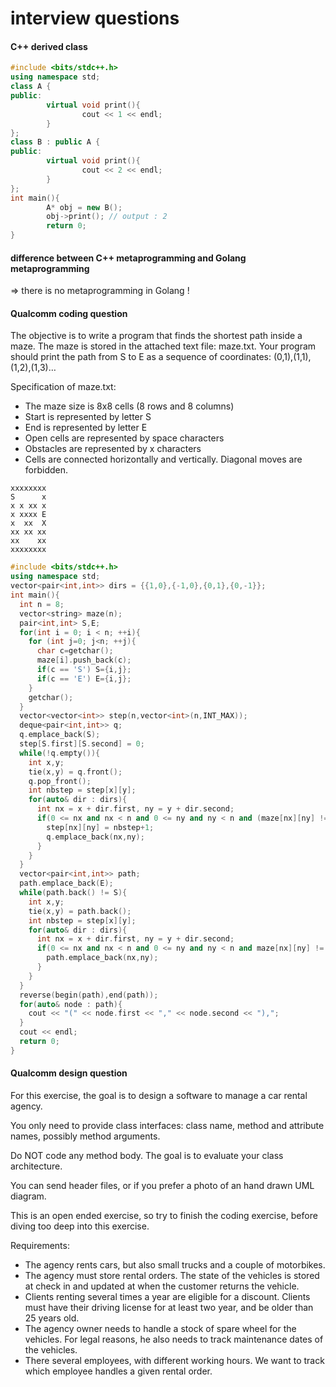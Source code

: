 # interview questions

#### C++ derived class

```cpp
#include <bits/stdc++.h>
using namespace std;
class A {
public:
        virtual void print(){
                cout << 1 << endl;
        }
};
class B : public A {
public:
        virtual void print(){
                cout << 2 << endl;
        }
};
int main(){
        A* obj = new B();
        obj->print(); // output : 2
        return 0;
}
```

#### difference between C++ metaprogramming and Golang metaprogramming

\=> there is no metaprogramming in Golang !

#### Qualcomm coding question

The objective is to write a program that finds the shortest path inside a maze. The maze is stored in the attached text file: maze.txt. Your program should print the path from S to E as a sequence of coordinates: (0,1),(1,1),(1,2),(1,3)…

Specification of maze.txt:

* The maze size is 8x8 cells (8 rows and 8 columns)
* Start is represented by letter S
* End is represented by letter E
* Open cells are represented by space characters
* Obstacles are represented by x characters
* Cells are connected horizontally and vertically. Diagonal moves are forbidden.

```
xxxxxxxx
S      x
x x xx x
x xxxx E
x  xx  X
xx xx xx
xx    xx
xxxxxxxx
```

```cpp
#include <bits/stdc++.h>
using namespace std;
vector<pair<int,int>> dirs = {{1,0},{-1,0},{0,1},{0,-1}};
int main(){
  int n = 8;
  vector<string> maze(n);
  pair<int,int> S,E;
  for(int i = 0; i < n; ++i){
    for (int j=0; j<n; ++j){
      char c=getchar();
      maze[i].push_back(c);
      if(c == 'S') S={i,j};
      if(c == 'E') E={i,j};
    }
    getchar();
  }
  vector<vector<int>> step(n,vector<int>(n,INT_MAX));
  deque<pair<int,int>> q;
  q.emplace_back(S);
  step[S.first][S.second] = 0;
  while(!q.empty()){
    int x,y;
    tie(x,y) = q.front();
    q.pop_front();
    int nbstep = step[x][y];
    for(auto& dir : dirs){
      int nx = x + dir.first, ny = y + dir.second;
      if(0 <= nx and nx < n and 0 <= ny and ny < n and (maze[nx][ny] != ' ' or maze[nx][ny] == 'E') and step[nx][ny] == INT_MAX){
        step[nx][ny] = nbstep+1;
        q.emplace_back(nx,ny);
      }
    }
  }
  vector<pair<int,int>> path;
  path.emplace_back(E);
  while(path.back() != S){
    int x,y;
    tie(x,y) = path.back();
    int nbstep = step[x][y];
    for(auto& dir : dirs){
      int nx = x + dir.first, ny = y + dir.second;
      if(0 <= nx and nx < n and 0 <= ny and ny < n and maze[nx][ny] != 'X' and step[nx][ny] == nbstep-1){
        path.emplace_back(nx,ny);
      }
    }
  }
  reverse(begin(path),end(path));
  for(auto& node : path){
    cout << "(" << node.first << "," << node.second << "),";
  }
  cout << endl;
  return 0;
}
```

#### Qualcomm design question

For this exercise, the goal is to design a software to manage a car rental agency.

You only need to provide class interfaces: class name, method and attribute names, possibly method arguments.

Do NOT code any method body. The goal is to evaluate your class architecture.

You can send header files, or if you prefer a photo of an hand drawn UML diagram.

This is an open ended exercise, so try to finish the coding exercise, before diving too deep into this exercise.

Requirements:

* The agency rents cars, but also small trucks and a couple of motorbikes.
* The agency must store rental orders. The state of the vehicles is stored at check in and updated at when the customer returns the vehicle.
* Clients renting several times a year are eligible for a discount. Clients must have their driving license for at least two year, and be older than 25 years old.
* The agency owner needs to handle a stock of spare wheel for the vehicles. For legal reasons, he also needs to track maintenance dates of the vehicles.
* There several employees, with different working hours. We want to track which employee handles a given rental order.
